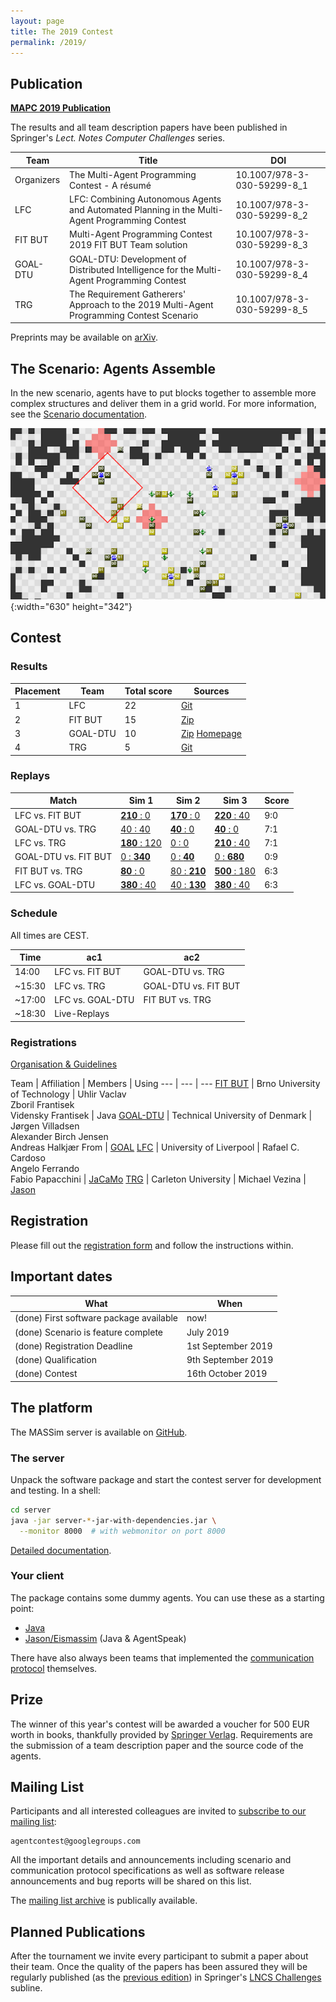 ```yaml
---
layout: page
title: The 2019 Contest
permalink: /2019/
---
```


Publication
-----------

<div class="actions">
  <a href="https://link.springer.com/book/10.1007/978-3-030-59299-8"><strong>MAPC 2019 Publication</strong></a>
</div>

The results and all team description papers have been published in Springer's *Lect. Notes Computer Challenges* series.

Team | Title | DOI
--- | --- | ---
Organizers | The Multi-Agent Programming Contest - A résumé | 10.1007/978-3-030-59299-8_1
LFC | LFC: Combining Autonomous Agents and Automated Planning in the Multi-Agent Programming Contest | 10.1007/978-3-030-59299-8_2
FIT BUT | Multi-Agent Programming Contest 2019 FIT BUT Team solution | 10.1007/978-3-030-59299-8_3
GOAL-DTU | GOAL-DTU: Development of Distributed Intelligence for the Multi-Agent Programming Contest | 10.1007/978-3-030-59299-8_4
TRG | The Requirement Gatherers' Approach to the 2019 Multi-Agent Programming Contest Scenario | 10.1007/978-3-030-59299-8_5

Preprints may be available on [arXiv](https://arxiv.org/).

The Scenario: Agents Assemble
-----------------------------

In the new scenario, agents have to put blocks together to assemble more complex structures and deliver them in a grid world. For more information, see the [Scenario documentation](https://github.com/agentcontest/massim_2019/blob/master/docs/scenario.md).

![Agents Assemble](/2019/banner.png){:width="630" height="342"}


Contest
-------

### Results

Placement | Team | Total score | Sources
--- | --- | --- | ---
1 | LFC | 22 | [Git](https://github.com/autonomy-and-verification-uol/mapc2019-liv)
2 | FIT BUT | 15 | [Zip](/2019/sources/FitBut.zip)
3 | GOAL-DTU | 10 | [Zip](/2019/sources/MAPC2019-GOAL-DTU.zip) [Homepage](https://people.compute.dtu.dk/jovi/MAS/)
4 | TRG | 5 | [Git](https://github.com/MikeVezina/massim2019)

### Replays

Match | Sim 1 | Sim 2 | Sim 3 | Score
--- | --- | --- | --- | ---
LFC vs. FIT BUT | [**210**&nbsp;:&nbsp;0](/replays_2019/?2019-10-16-14-16-27-1571228187194_LFC_FIT-BUT) | [**170**&nbsp;:&nbsp;0](/replays_2019/?2019-10-16-14-16-27-1571228815095_LFC_FIT-BUT) | [**220**&nbsp;:&nbsp;40](/replays_2019/?2019-10-16-14-16-27-1571229197887_LFC_FIT-BUT) | 9:0
GOAL-DTU vs. TRG | [40&nbsp;:&nbsp;40](/replays_2019/?2019-10-16-14-07-44-1571227664602_GOAL-DTU_TRG) | [**40**&nbsp;:&nbsp;0](/replays_2019/?2019-10-16-14-37-04-1571229424884_GOAL-DTU_TRG) | [**40**&nbsp;:&nbsp;0](/replays_2019/?2019-10-16-15-02-26-1571230946067_GOAL-DTU_TRG) | 7:1
LFC vs. TRG | [**180**&nbsp;:&nbsp;120](/replays_2019/?2019-10-16-15-32-19-1571232739091_LFC_TRG) | [0&nbsp;:&nbsp;0](/replays_2019/?2019-10-16-15-39-17-1571233157086_LFC_TRG) | [**210**&nbsp;:&nbsp;40](/replays_2019/?2019-10-16-15-50-00-1571233800721_LFC_TRG) | 7:1
GOAL-DTU vs. FIT BUT | [0&nbsp;:&nbsp;**340**](/replays_2019/?2019-10-16-15-21-50-1571232110105_GOAL-DTU_FIT-BUT) | [0&nbsp;:&nbsp;**40**](/replays_2019/?2019-10-16-15-47-46-1571233666717_GOAL-DTU_FIT-BUT) | [0&nbsp;:&nbsp;**680**](/replays_2019/?2019-10-16-16-22-05-1571235725395_GOAL-DTU_FIT-BUT) | 0:9
FIT BUT vs. TRG | [**80**&nbsp;:&nbsp;0](/replays_2019/?2019-10-16-16-46-42-1571237202721_TRG_FIT-BUT) | [80&nbsp;:&nbsp;**210**](/replays_2019/?2019-10-16-16-53-51-1571237631601_TRG_FIT-BUT) | [**500**&nbsp;:&nbsp;180](/replays_2019/?2019-10-16-17-00-42-1571238042365_TRG_FIT-BUT) | 6:3
LFC vs. GOAL-DTU | [**380**&nbsp;:&nbsp;40](/replays_2019/?2019-10-16-16-52-05-1571237525849_GOAL-DTU_LFC) | [40&nbsp;:&nbsp;**130**](/replays_2019/?2019-10-16-17-22-57-1571239377138_GOAL-DTU_LFC) | [**380**&nbsp;:&nbsp;40](/replays_2019/?2019-10-16-17-43-04-1571240584642_GOAL-DTU_LFC) | 6:3


### Schedule

All times are CEST.

Time | ac1 | ac2
--- | --- | ---
14:00 | LFC vs. FIT BUT | GOAL-DTU vs. TRG
~15:30 | LFC vs. TRG | GOAL-DTU vs. FIT BUT
~17:00 | LFC vs. GOAL-DTU | FIT BUT vs. TRG
~18:30 | Live-Replays | |

### Registrations

[Organisation & Guidelines](downloads/organisation.txt)

Team | Affiliation | Members | Using
--- | --- | ---
[FIT BUT](registrations/FIT_BUT_public.pdf) | Brno University of Technology | Uhlir Vaclav <br> Zboril Frantisek <br> Vidensky Frantisek | Java
[GOAL-DTU](registrations/DTU_public.pdf) | Technical University of Denmark | Jørgen Villadsen <br> Alexander Birch Jensen <br> Andreas Halkjær From | [GOAL](https://goalapl.atlassian.net/wiki/)
[LFC](registrations/LFC_public.pdf) | University of Liverpool | Rafael C. Cardoso <br> Angelo Ferrando <br> Fabio Papacchini | [JaCaMo](http://jacamo.sourceforge.net/)
[TRG](registrations/TRG_public.pdf) | Carleton University | Michael Vezina | [Jason](http://jason.sourceforge.net/wp/)

Registration
------------

Please fill out the [registration form](downloads/registration.tex) and
follow the instructions within.

Important dates
---------------

What | When
--- | ---
(done) First software package available | now!
(done) Scenario is feature complete | July 2019
(done) Registration Deadline | 1st September 2019
(done) Qualification | 9th September 2019
(done) Contest | 16th October 2019

The platform
------------

The MASSim server is available on [GitHub](https://github.com/agentcontest/massim_2019).

<!--div class="actions">
  <a href="https://github.com/agentcontest/massim_2019/releases" title="MASSim on GitHub">
    <span class="title">Software package</span>
    <br>
    <span class="filename">massim-2018-1.1-bin.tar.gz</span>
  </a>
</div-->

### The server

Unpack the software package and start the contest server for development and testing. In a shell:

```bash
cd server
java -jar server-*-jar-with-dependencies.jar \
  --monitor 8000  # with webmonitor on port 8000
```

[Detailed documentation](https://github.com/agentcontest/massim_2019/blob/master/docs/server.md).

### Your client

The package contains some dummy agents. You can use these as a starting point:

* [Java](https://github.com/agentcontest/massim_2019/blob/master/docs/javaagents.md)
* [Jason/Eismassim](https://github.com/agentcontest/massim_2019/blob/master/docs/eismassim.md) (Java & AgentSpeak)

There have also always been teams that implemented the
[communication protocol](https://github.com/agentcontest/massim_2019/blob/master/docs/protocol.md)
themselves.

Prize
-----

The winner of this year's contest will be awarded a voucher for 500 EUR worth in books,
thankfully provided by [Springer Verlag](https://www.springer.com). Requirements are the submission of a team description paper and the source code of the agents.

Mailing List
------------

Participants and all interested colleagues are invited to
[subscribe to our mailing list](https://groups.google.com/forum/#!forum/agentcontest):

```
agentcontest@googlegroups.com
```

All the important details and announcements including scenario and
communication protocol specifications as well as software release announcements
and bug reports will be shared on this list.

The [mailing list archive](https://groups.google.com/forum/#!forum/agentcontest)
is publically available.

Planned Publications
--------------------

After the tournament we invite every participant to submit a paper about their
team. Once the quality of the papers has been assured they will be regularly
published (as the [previous edition](https://link.springer.com/conference/mapc)) in Springer's [LNCS Challenges](https://www.springer.com/series/16528) subline.
